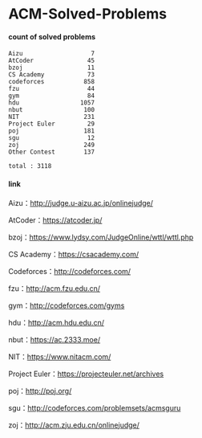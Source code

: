 ﻿# ACM-Solved-Problems

#### count of solved problems
	Aizu                   7
	AtCoder               45
	bzoj                  11
	CS Academy            73
	codeforces           858
	fzu                   44
	gym                   84
	hdu                 1057
	nbut                 100
	NIT                  231
	Project Euler         29
	poj                  181
	sgu                   12
	zoj                  249
	Other Contest        137

`total : 3118`


#### link

Aizu：http://judge.u-aizu.ac.jp/onlinejudge/

AtCoder：https://atcoder.jp/

bzoj：https://www.lydsy.com/JudgeOnline/wttl/wttl.php

CS Academy：https://csacademy.com/

Codeforces：http://codeforces.com/

fzu：http://acm.fzu.edu.cn/

gym：http://codeforces.com/gyms

hdu：http://acm.hdu.edu.cn/

nbut：https://ac.2333.moe/

NIT：https://www.nitacm.com/

Project Euler：https://projecteuler.net/archives

poj：http://poj.org/

sgu：http://codeforces.com/problemsets/acmsguru

zoj：http://acm.zju.edu.cn/onlinejudge/
